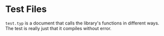# Test Files

`test.typ` is a document that calls the library's functions in different ways.
The test is really just that it compiles without error.
